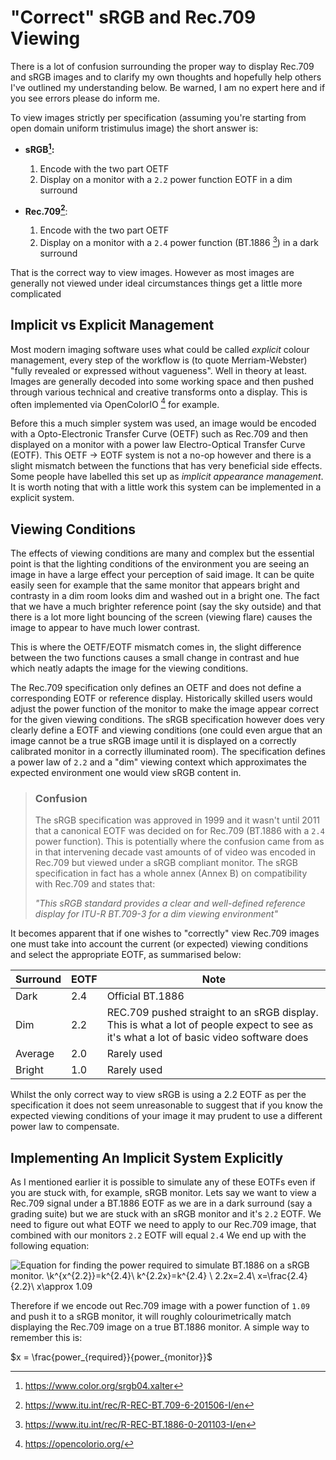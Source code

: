 # "Correct" sRGB and Rec.709 Viewing

There is a lot of confusion surrounding the proper way to display 
Rec.709 and sRGB images and to clarify my own thoughts and hopefully help others
I've outlined my understanding below. Be warned, I am no expert here and if you
see errors please do inform me. 

To view images strictly per specification (assuming you're starting from open 
domain uniform tristimulus image) the short answer is:

- **sRGB[^sRGB]:**
    1. Encode with the two part OETF
    2. Display on a monitor with a `2.2` power function EOTF in a dim surround

- **Rec.709[^Rec709]**:
    1. Encode with the two part OETF
    2. Display on a monitor with a `2.4` power function (BT.1886 [^BT1886]) in a dark 
       surround

That is the correct way to view images. However as most images are generally not
viewed under ideal circumstances things get a little more complicated

## Implicit vs Explicit Management

Most modern imaging software uses what could be called *explicit* colour
management, every step of the workflow is (to quote Merriam-Webster) "fully
revealed or expressed without vagueness". Well in theory at least. Images are
generally decoded into some working space and then pushed through various
technical and creative transforms onto a display. This is often implemented via
OpenColorIO [^OCIO] for example.

Before this a much simpler system was used, an image would be encoded with a
Opto-Electronic Transfer Curve (OETF) such as Rec.709 and then displayed on a
monitor with a power law Electro-Optical Transfer Curve (EOTF). This OETF ->
EOTF system is not a no-op however and there is a slight mismatch between the
functions that has very beneficial side effects. Some people have labelled this 
set up as *implicit appearance management*. It is worth noting that with a 
little work this system can be implemented in a explicit system.

## Viewing Conditions

The effects of viewing conditions are many and complex but the essential point
is that the lighting conditions of the environment you are seeing an image in
have a large effect your perception of said image. It can be quite easily seen
for example that the same monitor that appears bright and contrasty in a dim
room looks dim and washed out in a bright one. The fact that we have a much
brighter reference point (say the sky outside) and that there is a lot more
light bouncing of the screen (viewing flare) causes the image to appear to have
much lower contrast.

This is where the OETF/EOTF mismatch comes in, the slight difference between
the two functions causes a small change in contrast and hue which neatly
adapts the image for the viewing conditions. 

The Rec.709 specification only defines an OETF and
does not define a corresponding EOTF or reference display. Historically skilled 
users would adjust the power function of the monitor to make the image appear
correct for the given viewing conditions. The sRGB specification however does 
very clearly define a EOTF and viewing conditions (one could even argue that an
image cannot be a true sRGB image until it is displayed on a correctly
calibrated monitor in a correctly illuminated room). The specification defines a
power law of `2.2` and a "dim" viewing context which approximates the expected 
environment one would view sRGB content in.

> ### Confusion
> The sRGB specification was approved in 1999 and it wasn't until 2011 that a
canonical EOTF was decided on for Rec.709 (BT.1886 with a `2.4` power function).
This is potentially where the confusion came from as in that intervening decade
vast amounts of of video was encoded in Rec.709 but viewed under a sRGB
compliant monitor. The sRGB specification in fact has a whole annex (Annex B) on
compatibility with Rec.709 and states that:
>
> *"This sRGB standard provides a clear and well-defined reference display for
ITU-R BT.709-3 for a dim viewing environment"*

It becomes apparent that if one wishes to "correctly" view Rec.709 images one 
must take into account the current (or expected) viewing conditions and select 
the appropriate EOTF, as summarised below:

| Surround | EOTF | Note |
| - | - | -|
| Dark | 2.4 | Official BT.1886|
| Dim | 2.2 | REC.709 pushed straight to an sRGB display. This is what a lot of people expect to see as it's what a lot of basic video software does |
| Average | 2.0 | Rarely used |
| Bright | 1.0| Rarely used |

Whilst the only correct way to view sRGB is using a 2.2 EOTF as per the
specification it does not seem unreasonable to suggest that if you know the 
expected viewing conditions of your image it may prudent to use a different 
power law to compensate.

## Implementing An Implicit System Explicitly

As I mentioned earlier it is possible to simulate any of these EOTFs even if you
are stuck with, for example, sRGB monitor. Lets say we want to view a Rec.709 signal under a BT.1886 EOTF as we are in a 
dark surround (say a grading suite) but we are stuck with an sRGB monitor and 
it's `2.2` EOTF. We need to figure out what EOTF we need to apply to our Rec.709
image, that combined with our monitors `2.2` EOTF will equal `2.4` We end up
with the following equation:

![Equation for finding the power required to simulate BT.1886 on a sRGB monitor.
\\k^{x^{2.2}}=k^{2.4}\\
k^{2.2x}=k^{2.4} \\
2.2x=2.4\\
x=\frac{2.4}{2.2}\\
x\approx 1.09 ](/docs/assets/images/simulate_bt1886_on_srgb.svg)

Therefore if we encode out Rec.709 image with a power function of `1.09` and 
push it to a sRGB monitor, it will roughly colourimetrically match displaying 
the Rec.709 image on a true BT.1886 monitor. A simple way to remember this is:

$x = \frac{power_{required}}{power_{monitor}}$


[^sRGB]: https://www.color.org/srgb04.xalter
[^Rec709]: https://www.itu.int/rec/R-REC-BT.709-6-201506-I/en
[^BT1886]: https://www.itu.int/rec/R-REC-BT.1886-0-201103-I/en
[^OCIO]: https://opencolorio.org/
